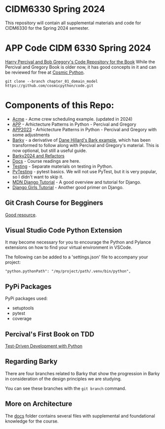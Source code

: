 # CIDM6330 Spring 2024
This repository will contain all supplemental materials and code for CIDM6330 for the Spring 2024 semester.

# APP Code CIDM 6330 Spring 2024
[Harry Percival and Bob Gregory's Code Repository for the Book](https://github.com/cosmicpython/code.git)
While the Percival and Gregory Book is older now, it has good concepts in it and can be reviewed for free at [Cosmic Python](https://www.cosmicpython.com/).

`git clone --branch chapter_01_domain_model https://github.com/cosmicpython/code.git`

# Components of this Repo:
* [Acme](projects/acme/README.MD) - Acme crew scheduling example. (updated in 2024)
* [APP](projects/APP/README.MD) - Arhictecture Patterns in Python - Percival and Gregory
* [APP2023](projects/APP2023/README.MD) - Arhictecture Patterns in Python - Percival and Gregory with some adjustments
* [Barky](projects/Barky/README.MD) - a derivative of [Dane Hillard's Bark example](https://github.com/daneah/practices-of-the-python-pro), which has been transformed to follow along with Percival and Gregory's material. This is now optional, but still a useful guide.
* [Barky2024 and Refactors](projects/Barky2024/)
* [Docs](docs/README.MD) - Course readings are here.
* [Testing](Testing/README.MD) - Separate materials on testing in Python.
* [PyTesting](Testing/PyTesting/README.MD) - pytest basics. We will not use PyTest, but it is very popular, so I didn't want to skip it.
* [MDN Django Tutorial](https://developer.mozilla.org/en-US/docs/Learn/Server-side/Django) - A good overview and tutorial for Django.
* [Django Girls Tutorial](tutorials/django-girls-tutorial/) - Another good primer on Django.

## Git Crash Course for Begginers
[Good resource](https://gist.github.com/brandon1024/14b5f9fcfd982658d01811ee3045ff1e).

## Visual Studio Code Python Extension
It may become necessary for you to encourage the Python and Pylance extensions on how to find your virtual environment in VSCode.

The following can be added to a 'settings.json' file to accompany your project:

`"python.pythonPath": "/my/project/path/.venv/bin/python",`

## PyPi Packages
PyPi packages used:
* setuptools
* pytest
* coverage

## Percival's First Book on TDD
[Test-Driven Development with Python](https://www.obeythetestinggoat.com/)

## Regarding Barky
There are four branches related to Barky that show the progression in Barky in consideration of the design principles we are studying.

You can see these branches with the `git branch` command.

## More on Architecture

The [docs](docs/README.MD) folder contains several files with supplemental and foundational knowledge for the course.
